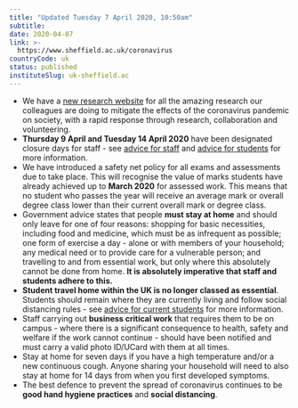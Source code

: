 ```yaml
---
title: "Updated Tuesday 7 April 2020, 10:50am"
subtitle: 
date: 2020-04-07
link: >-
  https://www.sheffield.ac.uk/coronavirus
countryCode: uk
status: published
instituteSlug: uk-sheffield.ac
---
```

  * We have a [new research website](https://www.sheffield.ac.uk/research/coronavirus) for all the amazing research our colleagues are doing to mitigate the effects of the coronavirus pandemic on society, with a rapid response through research, collaboration and volunteering.
  * **Thursday 9 April and Tuesday 14 April 2020** have been designated closure days for staff - see [advice for staff](/coronavirus/faqs/staff) and [advice for students](https://www.sheffield.ac.uk/coronavirus/faqs/students) for more information.
  * We have introduced a safety net policy for all exams and assessments due to take place. This will recognise the value of marks students have already achieved up to **March 2020** for assessed work. This means that no student who passes the year will receive an average mark or overall degree class lower than their current overall mark or degree class.  
  * Government advice states that people **must stay at home** and should only leave for one of four reasons: shopping for basic necessities, including food and medicine, which must be as infrequent as possible; one form of exercise a day - alone or with members of your household; any medical need or to provide care for a vulnerable person; and travelling to and from essential work, but only where this absolutely cannot be done from home. **It is absolutely imperative that staff and students adhere to this.**
  * **Student travel home within the UK is no longer classed as essential**. Students should remain where they are currently living and follow social distancing rules - see [advice for current students](https://www.sheffield.ac.uk/coronavirus/faqs/students) for more information.
  * Staff carrying out **business critical work** that requires them to be on campus - where there is a significant consequence to health, safety and welfare if the work cannot continue - should have been notified and must carry a valid photo ID/UCard with them at all times.
  * Stay at home for seven days if you have a high temperature and/or a new continuous cough. Anyone sharing your household will need to also stay at home for 14 days from when you first developed symptoms.
  * The best defence to prevent the spread of coronavirus continues to be **good hand hygiene practices** and **social distancing**.


